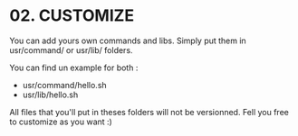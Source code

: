 # 02. CUSTOMIZE

You can add yours own commands and libs.
Simply put them in usr/command/ or usr/lib/ folders.

You can find un example for both :
- usr/command/hello.sh
- usr/lib/hello.sh

All files that you'll put in theses folders will not be versionned.
Fell you free to customize as you want :)

